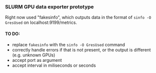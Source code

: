 ### SLURM GPU data exporter prototype

Right now used "fakesinfo", which outputs data in the format of `sinfo -O GresUsed` on localhost:9199/metrics.

#### TO DO:
- replace `fakesinfo` with the `sinfo -O GresUsed` command
- correctly handle errors if that is not present, or the output is different (e.g. unknown GPUs)
- accept port as argument
- accept interval in miliseconds or seconds 

